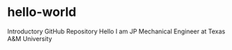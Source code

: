 # hello-world
Introductory GitHub Repository 
Hello I am JP
Mechanical Engineer at Texas A&M University 
